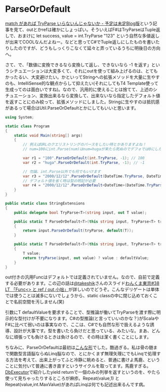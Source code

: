 # ParseOrDefault

[match があれば TryParse いらないんじゃないか - 予定は未定Blog版](http://d.hatena.ne.jp/bleis-tift/20100408/1270735704 "match があれば TryParse いらないんじゃないか - 予定は未定Blog版")という記事を見て、outとかrefは確かにしょっぱい。そういえばF#はTryParseはTuple返しで、おまけに let success, value = int.TryParse "123" という自然な多値返しが出来てCOOLなんだよねー。などと思ってC#でTuple返しにしたものを書いたりしたのですが、どうもしっくりこなくて延々と弄っているうちに明後日の方向へ。

さて、で、「数値に変換できるなら変換して返し、できないなら -1 を返す」というシチュエーションは大変多くて、それにoutを使って組み上げるのは、とてもかったるい、大変避けたい。かといってStringへの拡張メソッドを大量に生やすのも、IntelliSense的な観点からして抑えたい(それにしてもT4 Template使って生成ってのは面白いですね)。なので、汎用的に使えることは捨てて、上述のシチュエーション、変換出来るなら変換して、出来ないなら指定したデフォルト値を返すことにのみ絞って、拡張メソッドにしました。Stringに生やすのは抵抗感があるって場合はUtil.ParseOrDefaultとかにしてもいいと思います。

```csharp
using System;

static class Program
{
    static void Main(string[] args)
    {
        // 例えばURLのクエリストリングのパースをしたい時とかありますよね！
        // num=100にint.Parse(num)はnum=hugaが来たら死ぬのでデフォでは0にしたいとか

        var r1 = "100".ParseOrDefault(int.TryParse, -1); // 100
        var r2 = "huga".ParseOrDefault(int.TryParse, -1); // -1

        // 勿論、int.Parse以外でも何でもいけます
        var r3 = "2000/12/12".ParseOrDefault(DateTime.TryParse, DateTime.Now);
        // デフォルト値を省く時は型の明記が必要
        var r4 = "2000/12/12".ParseOrDefault<DateTime>(DateTime.TryParse);
    }
}

public static class StringExtensions
{
    public delegate bool TryParse<T>(string input, out T value);

    public static T ParseOrDefault<T>(this string input, TryParse<T> tryParse)
    {
        return input.ParseOrDefault(tryParse, default(T));
    }

    public static T ParseOrDefault<T>(this string input, TryParse<T> tryParse, T defaultValue)
    {
        T value;
        return tryParse(input, out value) ? value : defaultValue;
    }
}
```

out付きの汎用Funcはデフォルトでは定義されていません。なので、自前で定義する必要があります。この辺の話は[@takeshik](http://twitter.com/takeshik "Takeshi K. Jiro (残4) (takeshik) on Twitter")さんのスライド[わんくま東京#38 LT 「Func<> と ref / out 小咄」](http://www.slideshare.net/takeshik/38-lt-funclt-ref-out "わんくま東京#38 LT 「Func&amp;lt;&gt; と ref / out 小咄」")が詳しいのでどうぞ。こんなデリゲートは単体では使うことは滅多にないでしょうから、static classの中に閉じ込めておくことで名前空間を汚しません(笑)

引数にT defaultValueを要求することで、型推論が働いてTryParseを渡す際に明示的な型付けが不要になります。C#の型推論(と言っていいのかな？)がScalaやF#に比べて弱いのは事実なので、ここは、C#でも自然な形で扱えるような誘導、設計が大事です。型を書いたら負けだと思っている、みたいな。まあ、どんなに頑張っても負けるときは負けるので、その時は潔く書くことにします。

ちなみに、ParseOrDefaultは最初は[こんな形](http://ideone.com/xJuBC "Ideone.com | xJuBC")でした。酷過ぎる。私は骨の髄まで関数型言語脳ならぬLinq脳なので、とにかくまず無理矢理にでもLinqで処理する方法を考えて、出来上がってふと冷静に眺めると、普通に書けよ馬鹿、ということに気付いて普通に書き直すというサイクルを取ってます。馬鹿すぎる。[DbExecutor](http://neue.cc/2010/04/07_250.html "neue cc - DbExecutor - Linqで操作しやすいSQL実行ライブラリ")で紹介したyield returnで一個のみの列挙を返すというのを、やたら使って見ちゃったりするところが麻疹。Repeat(value,1) と Repeat(value,int.MaxValue)があればLinqは何でも記述出来るんです病。